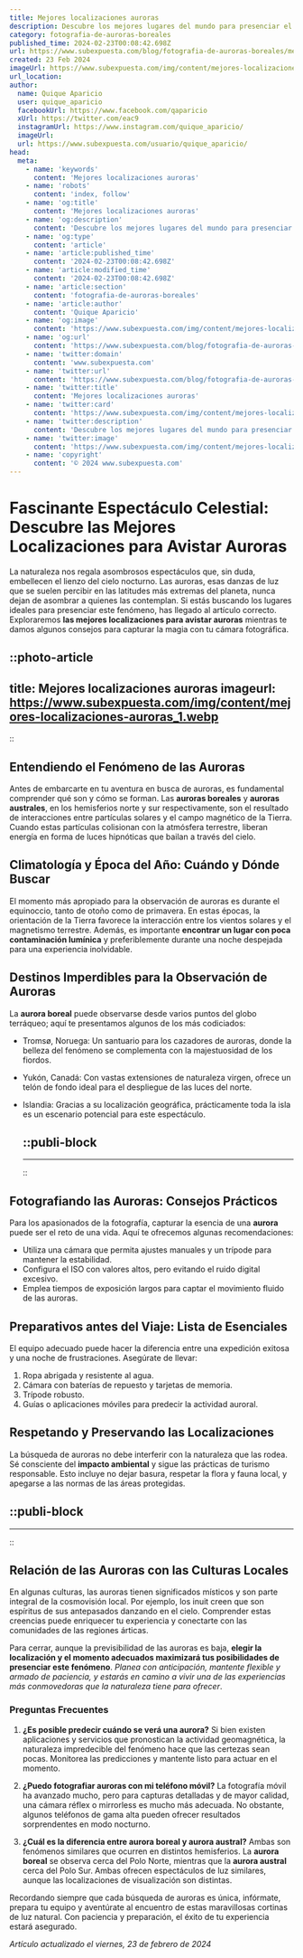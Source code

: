 ```yaml
---
title: Mejores localizaciones auroras
description: Descubre los mejores lugares del mundo para presenciar el espectáculo celestial de las auroras boreales. Una guía esencial para tu aventura.
category: fotografia-de-auroras-boreales
published_time: 2024-02-23T00:08:42.698Z
url: https://www.subexpuesta.com/blog/fotografia-de-auroras-boreales/mejores-localizaciones-auroras
created: 23 Feb 2024
imageUrl: https://www.subexpuesta.com/img/content/mejores-localizaciones-auroras_1.webp
url_location:
author:
  name: Quique Aparicio
  user: quique_aparicio
  facebookUrl: https://www.facebook.com/qaparicio
  xUrl: https://twitter.com/eac9
  instagramUrl: https://www.instagram.com/quique_aparicio/
  imageUrl: 
  url: https://www.subexpuesta.com/usuario/quique_aparicio/
head:
  meta:
    - name: 'keywords'
      content: 'Mejores localizaciones auroras'
    - name: 'robots'
      content: 'index, follow'
    - name: 'og:title'
      content: 'Mejores localizaciones auroras'
    - name: 'og:description'
      content: 'Descubre los mejores lugares del mundo para presenciar el espectáculo celestial de las auroras boreales. Una guía esencial para tu aventura.'
    - name: 'og:type'
      content: 'article'
    - name: 'article:published_time'
      content: '2024-02-23T00:08:42.698Z'
    - name: 'article:modified_time'
      content: '2024-02-23T00:08:42.698Z'
    - name: 'article:section'
      content: 'fotografia-de-auroras-boreales'
    - name: 'article:author'
      content: 'Quique Aparicio'
    - name: 'og:image'
      content: 'https://www.subexpuesta.com/img/content/mejores-localizaciones-auroras_1.webp'
    - name: 'og:url'
      content: 'https://www.subexpuesta.com/blog/fotografia-de-auroras-boreales/mejores-localizaciones-auroras'
    - name: 'twitter:domain'
      content: 'www.subexpuesta.com'
    - name: 'twitter:url'
      content: 'https://www.subexpuesta.com/blog/fotografia-de-auroras-boreales/mejores-localizaciones-auroras'
    - name: 'twitter:title'
      content: 'Mejores localizaciones auroras'
    - name: 'twitter:card'
      content: 'https://www.subexpuesta.com/img/content/mejores-localizaciones-auroras_1.webp'
    - name: 'twitter:description'
      content: 'Descubre los mejores lugares del mundo para presenciar el espectáculo celestial de las auroras boreales. Una guía esencial para tu aventura.'
    - name: 'twitter:image'
      content: 'https://www.subexpuesta.com/img/content/mejores-localizaciones-auroras_1.webp'
    - name: 'copyright'
      content: '© 2024 www.subexpuesta.com'
---
```

# Fascinante Espectáculo Celestial: Descubre las Mejores Localizaciones para Avistar Auroras

La naturaleza nos regala asombrosos espectáculos que, sin duda, embellecen el lienzo del cielo nocturno. Las auroras, esas danzas de luz que se suelen percibir en las latitudes más extremas del planeta, nunca dejan de asombrar a quienes las contemplan. Si estás buscando los lugares ideales para presenciar este fenómeno, has llegado al artículo correcto. Exploraremos **las mejores localizaciones para avistar auroras** mientras te damos algunos consejos para capturar la magia con tu cámara fotográfica.


::photo-article
---
title: Mejores localizaciones auroras
imageurl: https://www.subexpuesta.com/img/content/mejores-localizaciones-auroras_1.webp
---
::


## Entendiendo el Fenómeno de las Auroras
Antes de embarcarte en tu aventura en busca de auroras, es fundamental comprender qué son y cómo se forman. Las **auroras boreales** y **auroras australes**, en los hemisferios norte y sur respectivamente, son el resultado de interacciones entre partículas solares y el campo magnético de la Tierra. Cuando estas partículas colisionan con la atmósfera terrestre, liberan energía en forma de luces hipnóticas que bailan a través del cielo.

## Climatología y Época del Año: Cuándo y Dónde Buscar
El momento más apropiado para la observación de auroras es durante el equinoccio, tanto de otoño como de primavera. En estas épocas, la orientación de la Tierra favorece la interacción entre los vientos solares y el magnetismo terrestre. Además, es importante **encontrar un lugar con poca contaminación lumínica** y preferiblemente durante una noche despejada para una experiencia inolvidable.

## Destinos Imperdibles para la Observación de Auroras
La **aurora boreal** puede observarse desde varios puntos del globo terráqueo; aquí te presentamos algunos de los más codiciados:

- Tromsø, Noruega: Un santuario para los cazadores de auroras, donde la belleza del fenómeno se complementa con la majestuosidad de los fiordos.
- Yukón, Canadá: Con vastas extensiones de naturaleza virgen, ofrece un telón de fondo ideal para el despliegue de las luces del norte.
- Islandia: Gracias a su localización geográfica, prácticamente toda la isla es un escenario potencial para este espectáculo.


  ::publi-block
  ---
  ---
  ::
  
  
## Fotografiando las Auroras: Consejos Prácticos
Para los apasionados de la fotografía, capturar la esencia de una **aurora** puede ser el reto de una vida. Aquí te ofrecemos algunas recomendaciones:

- Utiliza una cámara que permita ajustes manuales y un trípode para mantener la estabilidad.
- Configura el ISO con valores altos, pero evitando el ruido digital excesivo.
- Emplea tiempos de exposición largos para captar el movimiento fluido de las auroras.

## Preparativos antes del Viaje: Lista de Esenciales
El equipo adecuado puede hacer la diferencia entre una expedición exitosa y una noche de frustraciones. Asegúrate de llevar:

1. Ropa abrigada y resistente al agua.
2. Cámara con baterías de repuesto y tarjetas de memoria.
3. Trípode robusto.
4. Guías o aplicaciones móviles para predecir la actividad auroral.

## Respetando y Preservando las Localizaciones
La búsqueda de auroras no debe interferir con la naturaleza que las rodea. Sé consciente del **impacto ambiental** y sigue las prácticas de turismo responsable. Esto incluye no dejar basura, respetar la flora y fauna local, y apegarse a las normas de las áreas protegidas.


  ::publi-block
  ---
  ---
  ::
  
  
## Relación de las Auroras con las Culturas Locales
En algunas culturas, las auroras tienen significados místicos y son parte integral de la cosmovisión local. Por ejemplo, los inuit creen que son espíritus de sus antepasados danzando en el cielo. Comprender estas creencias puede enriquecer tu experiencia y conectarte con las comunidades de las regiones árticas.

Para cerrar, aunque la previsibilidad de las auroras es baja, **elegir la localización y el momento adecuados maximizará tus posibilidades de presenciar este fenómeno**. *Planea con anticipación, mantente flexible y armado de paciencia, y estarás en camino a vivir una de las experiencias más conmovedoras que la naturaleza tiene para ofrecer*.

### Preguntas Frecuentes

1. **¿Es posible predecir cuándo se verá una aurora?**
   Si bien existen aplicaciones y servicios que pronostican la actividad geomagnética, la naturaleza impredecible del fenómeno hace que las certezas sean pocas. Monitorea las predicciones y mantente listo para actuar en el momento.

2. **¿Puedo fotografiar auroras con mi teléfono móvil?**
   La fotografía móvil ha avanzado mucho, pero para capturas detalladas y de mayor calidad, una cámara réflex o mirrorless es mucho más adecuada. No obstante, algunos teléfonos de gama alta pueden ofrecer resultados sorprendentes en modo nocturno.

3. **¿Cuál es la diferencia entre aurora boreal y aurora austral?**
   Ambas son fenómenos similares que ocurren en distintos hemisferios. La **aurora boreal** se observa cerca del Polo Norte, mientras que la **aurora austral** cerca del Polo Sur. Ambas ofrecen espectáculos de luz similares, aunque las localizaciones de visualización son distintas.

Recordando siempre que cada búsqueda de auroras es única, infórmate, prepara tu equipo y aventúrate al encuentro de estas maravillosas cortinas de luz natural. Con paciencia y preparación, el éxito de tu experiencia estará asegurado.

_Artículo actualizado el viernes, 23 de febrero de 2024_
